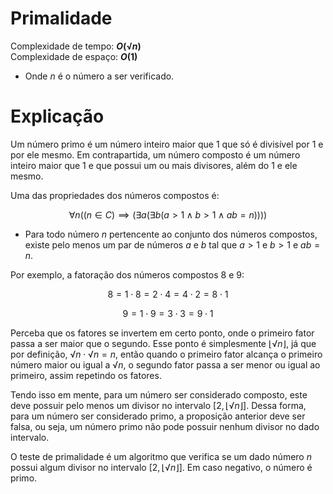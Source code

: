 # Primalidade

Complexidade de tempo: **$O(√n)$**  
Complexidade de espaço: **$O(1)$**  

- Onde $n$ é o número a ser verificado.

# Explicação

Um número primo é um número inteiro maior que $1$ que só é divisível por $1$ e por ele mesmo. Em contrapartida, um número composto é um número inteiro maior que $1$ e que possui um ou mais divisores, além do $1$ e ele mesmo.

Uma das propriedades dos números compostos é:

$$\forall n((n \in C) \implies (\exists a(\exists b(a > 1 \land b > 1 \land ab = n))))$$

- Para todo número $n$ pertencente ao conjunto dos números compostos, existe pelo menos um par de números $a$ e $b$ tal que $a > 1$ e $b > 1$ e $ab = n$.

Por exemplo, a fatoração dos números compostos $8$ e $9$:

$$8 = 1 \cdot 8 = 2 \cdot 4 = 4 \cdot 2 = 8 \cdot 1$$

$$9 = 1 \cdot 9 = 3 \cdot 3 = 9 \cdot 1$$

Perceba que os fatores se invertem em certo ponto, onde o primeiro fator passa a ser maior que o segundo. Esse ponto é simplesmente $⌊√n⌋$, já que por definição, $√n \cdot √n = n$, então quando o primeiro fator alcança o primeiro número maior ou igual a $√n$, o segundo fator passa a ser menor ou igual ao primeiro, assim repetindo os fatores.

Tendo isso em mente, para um número ser considerado composto, este deve possuir pelo menos um divisor no intervalo $[2, ⌊√n⌋]$. Dessa forma, para um número ser considerado primo, a proposição anterior deve ser falsa, ou seja, um número primo não pode possuir nenhum divisor no dado intervalo.

O teste de primalidade é um algoritmo que verifica se um dado número $n$ possui algum divisor no intervalo $[2, ⌊√n⌋]$. Em caso negativo, o número é primo.
